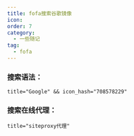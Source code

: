 ```yaml
---
title: fofa搜索谷歌镜像
icon: 
order: 7
category:
  - 一些随记
tag:
  - fofa
---
```




### 搜索语法：

```
title="Google" && icon_hash="708578229"
```

### 搜索在线代理：

```
title="siteproxy代理"
```





